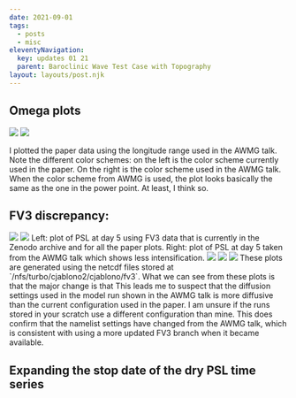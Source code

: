 ```yaml
---
date: 2021-09-01
tags:
  - posts
  - misc
eleventyNavigation:
  key: updates 01 21
  parent: Baroclinic Wave Test Case with Topography
layout: layouts/post.njk
---
```




## Omega plots

<span class="row">
<img class="small"  src="https://open-lab-notebook-assets.glitch.me/assets/paper_update/original_color_scheme_omega.png">
<img class="small"  src="https://open-lab-notebook-assets.glitch.me/assets/paper_update/saturated_color_scheme_omega.png">
</span>

I plotted the paper data using the longitude range used in the AWMG talk. 
Note the different color schemes: on the left is the color scheme currently used in the paper.
On the right is the color scheme used in the AWMG talk. 
When the color scheme from AWMG is used, the plot looks basically the same as the one in the power point. At least, I think so.


## FV3 discrepancy:

<span class="row">
  <img class="small" src="https://open-lab-notebook-assets.glitch.me/assets/paper_updates/fv3_psl/january_23_paper_plot.png">
  <img class="small" src="https://open-lab-notebook-assets.glitch.me/assets/paper_updates/fv3_psl/awmg_psl_plot.png">
</span>
Left: plot of PSL at day 5 using FV3 data that is currently in the Zenodo archive and for all the paper plots.
Right: plot of PSL at day 5 taken from the AWMG talk which shows less intensification.

<span class="row">
    <img class="small" src="https://open-lab-notebook-assets.glitch.me/assets/paper_updates/fv3_psl/all_PSL_cj_fv3_data_hord5.png">
    <img class="small" src="https://open-lab-notebook-assets.glitch.me/assets/paper_updates/fv3_psl/all_PSL_cj_fv3_data_hord6.png">
    <img class="small" src="https://open-lab-notebook-assets.glitch.me/assets/paper_updates/fv3_psl/all_PSL_cj_fv3_data_hord10.png">
</span>
These plots are generated using the netcdf files stored at `/nfs/turbo/cjablono2/cjablono/fv3`. What we can see from these plots is that the major change is that
This leads me to suspect that the diffusion settings used in the model run shown in the AWMG talk is more diffusive than the current 
configuration used in the paper. I am unsure if the runs stored in your scratch use a different configuration than mine.
This does confirm that the namelist settings have changed from the AWMG talk, which is consistent with using a more updated
FV3 branch when it became available.

## Expanding the stop date of the dry PSL time series
